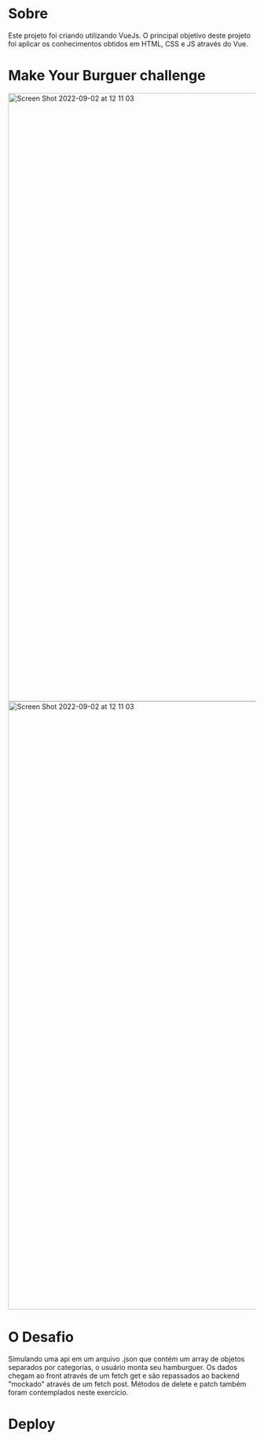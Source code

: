 # Sobre

Este projeto foi criando utilizando VueJs. O principal objetivo deste projeto foi aplicar os conhecimentos obtidos em HTML, CSS e JS através do Vue.

# Make Your Burguer challenge

<img width="1238" alt="Screen Shot 2022-09-02 at 12 11 03" src="https://user-images.githubusercontent.com/96317035/188180807-6769c7a4-b022-4767-8eb2-cd6e8df11b0d.png">

<img width="1238" alt="Screen Shot 2022-09-02 at 12 11 03" src="https://user-images.githubusercontent.com/96317035/188180830-bd7698bf-65a1-4f3d-b723-33a0e63e4843.png">

# O Desafio

Simulando uma api em um arquivo .json que contém um array de objetos separados por categorias, o usuário monta seu hamburguer. Os dados chegam ao front através de um fetch get e são repassados ao backend "mockado" através de um fetch post. Métodos de delete e patch também foram contemplados neste exercício.

# Deploy


